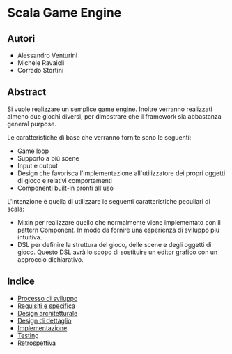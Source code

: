 # Scala Game Engine

## Autori
- Alessandro Venturini
- Michele Ravaioli
- Corrado Stortini

## Abstract
Si vuole realizzare un semplice game engine.
Inoltre verranno realizzati almeno due giochi diversi, per dimostrare che il framework sia abbastanza general purpose.

Le caratteristiche di base che verranno fornite sono le seguenti:
- Game loop
- Supporto a più scene
- Input e output
- Design che favorisca l'implementazione all'utilizzatore dei propri oggetti di gioco e relativi comportamenti
- Componenti built-in pronti all'uso

L'intenzione è quella di utilizzare le seguenti caratteristiche peculiari di scala:
- Mixin per realizzare quello che normalmente viene implementato con il pattern Component. In modo da fornire una esperienza di sviluppo più intuitiva.
- DSL per definire la struttura del gioco, delle scene e degli oggetti di gioco. Questo DSL avrà lo scopo di sostituire un editor grafico con un approccio dichiarativo.

## Indice
- [Processo di sviluppo](./docs/01_ProcessoSviluppo.md)
- [Requisiti e specifica](./docs/02_RequisitiSpecifica.md)
- [Design architetturale](./docs/03_DesignArchitetturale.md)
- [Design di dettaglio](./docs/04_DesignDettaglio.md)
- [Implementazione](./docs/05_Implementazione.md)
- [Testing](./docs/06_Testing.md)
- [Retrospettiva](./docs/07_Retrospettiva.md)
